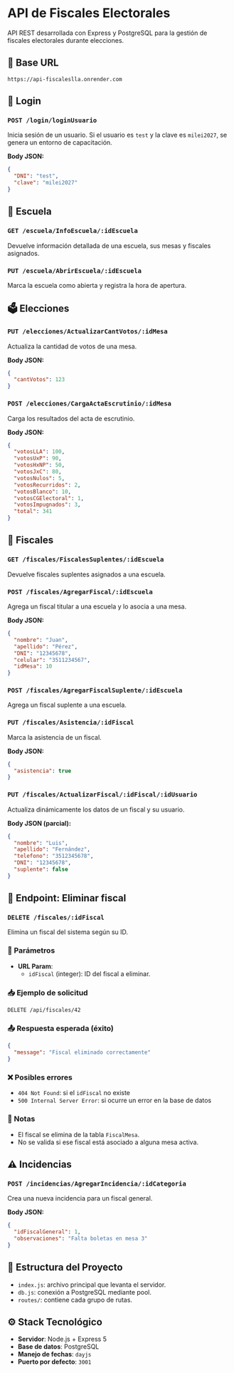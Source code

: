 # API de Fiscales Electorales

API REST desarrollada con Express y PostgreSQL para la gestión de fiscales electorales durante elecciones.

## 📌 Base URL
```
https://api-fiscaleslla.onrender.com
```

## 🔐 Login

### `POST /login/loginUsuario`
Inicia sesión de un usuario. Si el usuario es `test` y la clave es `milei2027`, se genera un entorno de capacitación.

**Body JSON:**
```json
{
  "DNI": "test",
  "clave": "milei2027"
}
```

## 🏫 Escuela

### `GET /escuela/InfoEscuela/:idEscuela`
Devuelve información detallada de una escuela, sus mesas y fiscales asignados.

### `PUT /escuela/AbrirEscuela/:idEscuela`
Marca la escuela como abierta y registra la hora de apertura.

## 🗳️ Elecciones

### `PUT /elecciones/ActualizarCantVotos/:idMesa`
Actualiza la cantidad de votos de una mesa.

**Body JSON:**
```json
{
  "cantVotos": 123
}
```

### `POST /elecciones/CargaActaEscrutinio/:idMesa`
Carga los resultados del acta de escrutinio.

**Body JSON:**
```json
{
  "votosLLA": 100,
  "votosUxP": 90,
  "votosHxNP": 50,
  "votosJxC": 80,
  "votosNulos": 5,
  "votosRecurridos": 2,
  "votosBlanco": 10,
  "votosCGElectoral": 1,
  "votosImpugnados": 3,
  "total": 341
}
```

## 👤 Fiscales

### `GET /fiscales/FiscalesSuplentes/:idEscuela`
Devuelve fiscales suplentes asignados a una escuela.

### `POST /fiscales/AgregarFiscal/:idEscuela`
Agrega un fiscal titular a una escuela y lo asocia a una mesa.

**Body JSON:**
```json
{
  "nombre": "Juan",
  "apellido": "Pérez",
  "DNI": "12345678",
  "celular": "3511234567",
  "idMesa": 10
}
```

### `POST /fiscales/AgregarFiscalSuplente/:idEscuela`
Agrega un fiscal suplente a una escuela.

### `PUT /fiscales/Asistencia/:idFiscal`
Marca la asistencia de un fiscal.

**Body JSON:**
```json
{
  "asistencia": true
}
```

### `PUT /fiscales/ActualizarFiscal/:idFiscal/:idUsuario`
Actualiza dinámicamente los datos de un fiscal y su usuario.

**Body JSON (parcial):**
```json
{
  "nombre": "Luis",
  "apellido": "Fernández",
  "telefono": "3512345678",
  "DNI": "12345678",
  "suplente": false
}
```

## 🧾 Endpoint: Eliminar fiscal

### `DELETE /fiscales/:idFiscal`

Elimina un fiscal del sistema según su ID.

### 🔧 Parámetros

- **URL Param**:
  - `idFiscal` (integer): ID del fiscal a eliminar.

### 📥 Ejemplo de solicitud

```http
DELETE /api/fiscales/42
```

### 📤 Respuesta esperada (éxito)

```json
{
  "message": "Fiscal eliminado correctamente"
}
```

### ❌ Posibles errores

- `404 Not Found`: si el `idFiscal` no existe
- `500 Internal Server Error`: si ocurre un error en la base de datos

### 🧪 Notas

- El fiscal se elimina de la tabla `FiscalMesa`.
- No se valida si ese fiscal está asociado a alguna mesa activa.

## ⚠️ Incidencias

### `POST /incidencias/AgregarIncidencia/:idCategoria`
Crea una nueva incidencia para un fiscal general.

**Body JSON:**
```json
{
  "idFiscalGeneral": 1,
  "observaciones": "Falta boletas en mesa 3"
}
```

## 🧱 Estructura del Proyecto
- `index.js`: archivo principal que levanta el servidor.
- `db.js`: conexión a PostgreSQL mediante pool.
- `routes/`: contiene cada grupo de rutas.

## ⚙️ Stack Tecnológico
- **Servidor**: Node.js + Express 5
- **Base de datos**: PostgreSQL
- **Manejo de fechas**: `dayjs`
- **Puerto por defecto**: `3001`
